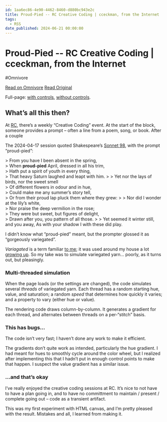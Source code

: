 ```yaml
---
id: 1aa6ec86-4e90-4462-8460-d880bc943e2c
title: Proud-Pied -- RC Creative Coding | cceckman, from the Internet
tags:
  - RSS
date_published: 2024-06-21 00:00:00
---
```


# Proud-Pied -- RC Creative Coding | cceckman, from the Internet
#Omnivore

[Read on Omnivore](https://omnivore.app/me/proud-pied-rc-creative-coding-cceckman-from-the-internet-1903d58ba0a)
[Read Original](https://cceckman.com/writing/proud-pied/)



Full-page: [with controls](https:&#x2F;&#x2F;cceckman.com&#x2F;writing&#x2F;proud-pied&#x2F;controls.html), [without controls](https:&#x2F;&#x2F;cceckman.com&#x2F;writing&#x2F;proud-pied&#x2F;fullpage.html).

## What’s all this then?

At [RC](https:&#x2F;&#x2F;www.recurse.com&#x2F;scout&#x2F;click?t&#x3D;8238c6d9149cbd0865752e535795d509), there’s a weekly “Creative Coding” event. At the start of the block, someone provides a prompt – often a line from a poem, song, or book. After a couple

The 2024-04-17 session quoted Shakespeare’s [Sonnet 98](https:&#x2F;&#x2F;en.wikipedia.org&#x2F;wiki&#x2F;Sonnet%5F98), with the prompt “proud-pied”:

&gt; From you have I been absent in the spring,  
&gt; When **proud-pied** April, dressed in all his trim,  
&gt; Hath put a spirit of youth in every thing,  
&gt; That heavy Saturn laughed and leapt with him.
&gt; 
&gt; Yet nor the lays of birds, nor the sweet smell  
&gt; Of different flowers in odour and in hue,  
&gt; Could make me any summer’s story tell,  
&gt; Or from their proud lap pluck them where they grew:
&gt; 
&gt; Nor did I wonder at the lily’s white,  
&gt; Nor praise the deep vermilion in the rose;  
&gt; They were but sweet, but figures of delight,  
&gt; Drawn after you, you pattern of all those.
&gt; 
&gt; Yet seemed it winter still, and you away, As with your shadow I with these did play.

I didn’t know what “proud-pied” meant, but the prompter glossed it as “gorgeously variegated”.

_Variagated_ is a term familiar [to me](https:&#x2F;&#x2F;www.ravelry.com&#x2F;projects&#x2F;cceckman&#x2F;comet); it was used around my house a lot [growing up](https:&#x2F;&#x2F;edieeckman.com&#x2F;). So my take was to simulate variegated yarn… poorly, as it turns out, but pleasingly.

### Multi-threaded simulation

When the page loads (or the settings are changed), the code simulates several _threads_ of variegated yarn. Each thread has a random starting hue, value, and saturation; a random _speed_ that determines how quickly it varies; and a property to vary (either hue or value).

The rendering code draws column-by-column. It generates a gradient for each thread, and alternates between threads on a per-“stitch” basis.

### This has bugs…

The code isn’t very fast; I haven’t done any work to make it efficient.

The gradients don’t quite work as intended, particularly the hue gradient. I had meant for hues to smoothly cycle around the color wheel, but I realized after implementing this that I hadn’t put in enough control points to make that happen. I suspect the value gradient has a similar issue.

### …and that’s okay

I’ve really enjoyed the creative coding sessions at RC. It’s nice to not have to have a plan going in, and to have no committment to maintain &#x2F; present &#x2F; complete going out – code as a transient artifact.

This was my first experiment with HTML canvas, and I’m pretty pleased with the result. Mistakes and all, I learned from making it.